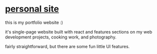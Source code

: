 # [personal site](https://seanstephenbrian.com/)

this is my portfolio website :)

it's single-page website built with react and features sections
on my web development projects, cooking work, and photography.

fairly straightforward, but there are some fun little UI features.